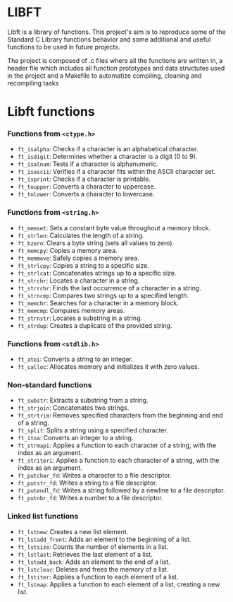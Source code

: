 
# LIBFT

Libft is a library of functions. 
This project's aim is to reproduce some of the Standard C Library functions behavior and some additional and useful functions to be used in future projects.

The project is composed of .c files where all the functions are written in, a header file which includes all function prototypes and data structutes used in the project and a Makefile to automatize compiling, cleaning and recompiling tasks

# Libft functions

### Functions from `<ctype.h>`

- `ft_isalpha`: Checks if a character is an alphabetical character.
- `ft_isdigit`: Determines whether a character is a digit (0 to 9).
- `ft_isalnum`: Tests if a character is alphanumeric.
- `ft_isascii`: Verifies if a character fits within the ASCII character set.
- `ft_isprint`: Checks if a character is printable.
- `ft_toupper`: Converts a character to uppercase.
- `ft_tolower`: Converts a character to lowercase.

### Functions from `<string.h>`

- `ft_memset`: Sets a constant byte value throughout a memory block.
- `ft_strlen`: Calculates the length of a string.
- `ft_bzero`: Clears a byte string (sets all values to zero).
- `ft_memcpy`: Copies a memory area.
- `ft_memmove`: Safely copies a memory area.
- `ft_strlcpy`: Copies a string to a specific size.
- `ft_strlcat`: Concatenates strings up to a specific size.
- `ft_strchr`: Locates a character in a string.
- `ft_strrchr`: Finds the last occurrence of a character in a string.
- `ft_strncmp`: Compares two strings up to a specified length.
- `ft_memchr`: Searches for a character in a memory block.
- `ft_memcmp`: Compares memory areas.
- `ft_strnstr`: Locates a substring in a string.
- `ft_strdup`: Creates a duplicate of the provided string.

### Functions from `<stdlib.h>`

- `ft_atoi`: Converts a string to an integer.
- `ft_calloc`: Allocates memory and initializes it with zero values.

### Non-standard functions

- `ft_substr`: Extracts a substring from a string.
- `ft_strjoin`: Concatenates two strings.
- `ft_strtrim`: Removes specified characters from the beginning and end of a string.
- `ft_split`: Splits a string using a specified character.
- `ft_itoa`: Converts an integer to a string.
- `ft_strmapi`: Applies a function to each character of a string, with the index as an argument.
- `ft_striteri`: Applies a function to each character of a string, with the index as an argument.
- `ft_putchar_fd`: Writes a character to a file descriptor.
- `ft_putstr_fd`: Writes a string to a file descriptor.
- `ft_putendl_fd`: Writes a string followed by a newline to a file descriptor.
- `ft_putnbr_fd`: Writes a number to a file descriptor.

### Linked list functions

- `ft_lstnew`: Creates a new list element.
- `ft_lstadd_front`: Adds an element to the beginning of a list.
- `ft_lstsize`: Counts the number of elements in a list.
- `ft_lstlast`: Retrieves the last element of a list.
- `ft_lstadd_back`: Adds an element to the end of a list.
- `ft_lstclear`: Deletes and frees the memory of a list.
- `ft_lstiter`: Applies a function to each element of a list.
- `ft_lstmap`: Applies a function to each element of a list, creating a new list.